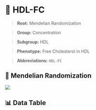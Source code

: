 # 🧪 HDL-FC

> **Root:** Mendelian Randomization

> **Group:** Concentration  

> **Subgroup:** HDL

> **Phenotype:** Free Cholesterol in HDL  

> **Abbreviations:** `HDL-FC`

## 🧬 Mendelian Randomization  

<img src="/MR/Figures/Inverse/HDLhengxianFC.png"/>


## 📊 Data Table


<CsvTableMRI src="/MR_Data/Inverse/HDLhengxianFC.csv"/>
